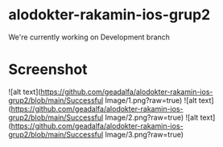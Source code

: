 # alodokter-rakamin-ios-grup2
We're currently working on Development branch

# Screenshot
![alt text](https://github.com/geadalfa/alodokter-rakamin-ios-grup2/blob/main/Successful Image/1.png?raw=true)
![alt text](https://github.com/geadalfa/alodokter-rakamin-ios-grup2/blob/main/Successful Image/2.png?raw=true)
![alt text](https://github.com/geadalfa/alodokter-rakamin-ios-grup2/blob/main/Successful Image/3.png?raw=true)
